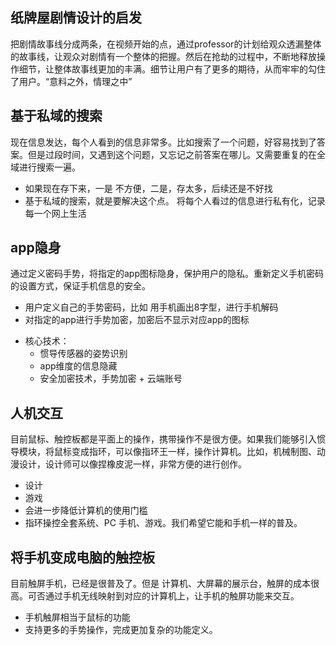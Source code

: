 ## 纸牌屋剧情设计的启发
把剧情故事线分成两条，在视频开始的点，通过professor的计划给观众透漏整体的故事线，让观众对剧情有一个整体的把握。然后在抢劫的过程中，不断地释放操作细节，让整体故事线更加的丰满。细节让用户有了更多的期待，从而牢牢的勾住了用户。“意料之外，情理之中”

## 基于私域的搜索
现在信息发达，每个人看到的信息非常多。比如搜索了一个问题，好容易找到了答案。但是过段时间，又遇到这个问题，又忘记之前答案在哪儿。又需要重复的在全域进行搜索一遍。
- 如果现在存下来，一是 不方便，二是，存太多，后续还是不好找
- 基于私域的搜索，就是要解决这个点。 将每个人看过的信息进行私有化，记录每一个网上生活

## app隐身
通过定义密码手势，将指定的app图标隐身，保护用户的隐私。重新定义手机密码的设置方式，保证手机信息的安全。
- 用户定义自己的手势密码，比如 用手机画出8字型，进行手机解码
- 对指定的app进行手势加密，加密后不显示对应app的图标
+ 核心技术：
    + 惯导传感器的姿势识别
    + app维度的信息隐藏
    + 安全加密技术，手势加密 + 云端账号

## 人机交互
目前鼠标、触控板都是平面上的操作，携带操作不是很方便。如果我们能够引入惯导模块，将鼠标变成指环，可以像指环王一样，操作计算机。比如，机械制图、动漫设计，设计师可以像捏橡皮泥一样，非常方便的进行创作。
- 设计
- 游戏
- 会进一步降低计算机的使用门槛
- 指环操控全套系统、PC 手机、游戏。我们希望它能和手机一样的普及。

## 将手机变成电脑的触控板
目前触屏手机，已经是很普及了。但是 计算机、大屏幕的展示台，触屏的成本很高。可否通过手机无线映射到对应的计算机上，让手机的触屏功能来交互。
- 手机触屏相当于鼠标的功能
- 支持更多的手势操作，完成更加复杂的功能定义。




